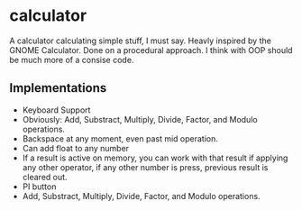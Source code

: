# calculator
A calculator calculating simple stuff, I must say. Heavly inspired by the GNOME Calculator.
Done on a procedural approach. I think with OOP should be much more of a consise code.

## Implementations

- Keyboard Support
- Obviously: Add, Substract, Multiply, Divide, Factor, and Modulo operations.
- Backspace at any moment, even past mid operation.
- Can add float to any number
- If a result is active on memory, you can work with that result if applying any other operator, if any other number is press, previous result is cleared out.
- PI button
- Add, Substract, Multiply, Divide, Factor, and Modulo operations. 